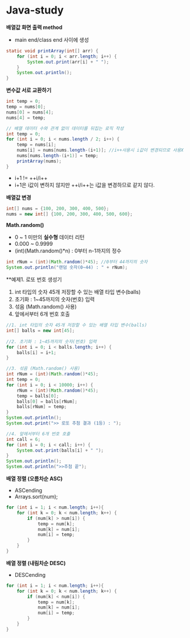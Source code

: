 # Java-study
**배열값 화면 출력 method**
- main end/class end 사이에 생성
```java
static void printArray(int[] arr) {
	for (int i = 0; i < arr.length; i++) {
		System.out.print(arr[i] + " ");
	}
	System.out.println();
}
```

**변수값 서로 교환하기**
```java
int temp = 0;
temp = nums[0];
nums[0] = nums[4];
nums[4] = temp;
```
```java
// 배열 데이터 수와 관계 없이 데이터를 뒤집는 로직 작성
int temp = 0;
for (int i = 0; i < nums.length / 2; i++) {
	temp = nums[i];
	nums[i] = nums[nums.length-(i+1)]; //i++사용시 i값이 변경되므로 사용X
	nums[nums.length-(i+1)] = temp;
	printArray(nums);
}
```
- i+1 != ++i/i++
- i+1은 i값이 변하지 않지만 ++i/i++는 i값을 변경하므로 같지 않다.

**배열값 변경**
```java
int[] nums = {100, 200, 300, 400, 500};
nums = new int[] {100, 200, 300, 400, 500, 600};
```
**Math.random()**
- 0 ~ 1 미만의 **실수형** 데이터 리턴
- 0.000 ~ 0.9999
- (int)(Math.random()*n) : 0부터 n-1까지의 정수
```java
int rNum = (int)(Math.random()*45); //0부터 44까지의 숫자
System.out.println("랜덤 숫자(0~44) : " + rNum);
```
		

**예제1. 로또 번호 생성기
1. int 타입의 숫자 45개 저장할 수 있는 배열 타입 변수(balls)
2. 초기화 : 1~45까지의 숫자(번호) 입력
3. 섞음 (Math.random() 사용)
4. 앞에서부터 6개 번호 호출
```java
//1. int 타입의 숫자 45개 저장할 수 있는 배열 타입 변수(balls)
int[] balls = new int[45];
		
//2. 초기화 : 1~45까지의 숫자(번호) 입력
for (int i = 0; i < balls.length; i++) {
	balls[i] = i+1;
}

//3. 섞음 (Math.random() 사용)
int rNum = (int)(Math.random()*45);
int temp = 0;
for (int i = 0; i < 10000; i++) {
	rNum = (int)(Math.random()*45);
	temp = balls[0];
	balls[0] = balls[rNum];
	balls[rNum] = temp;
}		
System.out.println();
System.out.print(">> 로또 추첨 결과 (1등) : ");

//4. 앞에서부터 6개 번호 호출
int call = 6;
for (int i = 0; i < call; i++) {
	System.out.print(balls[i] + " ");
}
System.out.println();
System.out.println(">>추첨 끝");
```

**배열 정렬 (오름차순 ASC)**
- ASCending
- Arrays.sort(num);
```java
for (int i = 1; i < num.length; i++){
	for (int k = 0; k < num.length; k++) {
		if (num[k] > num[i]) {
			temp = num[k];
			num[k] = num[i];
			num[i] = temp;
		}
	}
}
```

**배열 정렬 (내림차순 DESC)**
- DESCending
```java
for (int i = 1; i < num.length; i++){
	for (int k = 0; k < num.length; k++) {
		if (num[k] < num[i]) {
			temp = num[k];
			num[k] = num[i];
			num[i] = temp;
		}
	}
}
```









